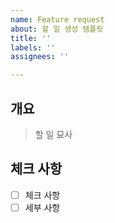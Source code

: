 ```yaml
---
name: Feature request
about: 할 일 생성 템플릿
title: ''
labels: ''
assignees: ''

---
```


## 개요
> 할 일 묘사

## 체크 사항

- [ ] 체크 사항
- [ ] 세부 사항
